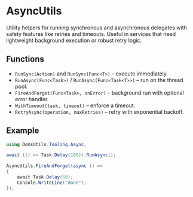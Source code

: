 # AsyncUtils

Utility helpers for running synchronous and asynchronous delegates with safety features like retries and timeouts. Useful in services that need lightweight background execution or robust retry logic.

## Functions
- `RunSync(Action)` and `RunSync(Func<T>)` – execute immediately.
- `RunAsync(Func<Task>)` / `RunAsync(Func<Task<T>>)` – run on the thread pool.
- `FireAndForget(Func<Task>, onError)` – background run with optional error handler.
- `WithTimeout(task, timeout)` – enforce a timeout.
- `RetryAsync(operation, maxRetries)` – retry with exponential backoff.

## Example
```csharp
using DomsUtils.Tooling.Async;

await (() => Task.Delay(100)).RunAsync();

AsyncUtils.FireAndForget(async () =>
{
    await Task.Delay(50);
    Console.WriteLine("done");
});
```
